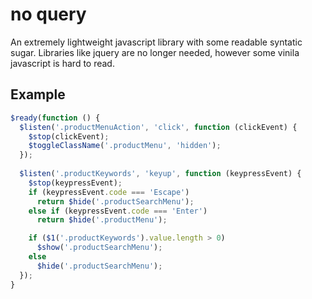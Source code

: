 # no query
An extremely lightweight javascript library with some readable syntatic sugar. Libraries like jquery are no longer needed, however some vinila javascript is hard to read.

## Example
```javascript
$ready(function () {
  $listen('.productMenuAction', 'click', function (clickEvent) {
    $stop(clickEvent);
    $toggleClassName('.productMenu', 'hidden');
  });
  
  $listen('.productKeywords', 'keyup', function (keypressEvent) {
    $stop(keypressEvent);
    if (keypressEvent.code === 'Escape')
      return $hide('.productSearchMenu');
    else if (keypressEvent.code === 'Enter')
      return $hide('.productMenu');

    if ($1('.productKeywords').value.length > 0)
      $show('.productSearchMenu');
    else
      $hide('.productSearchMenu');
  });
}
```
